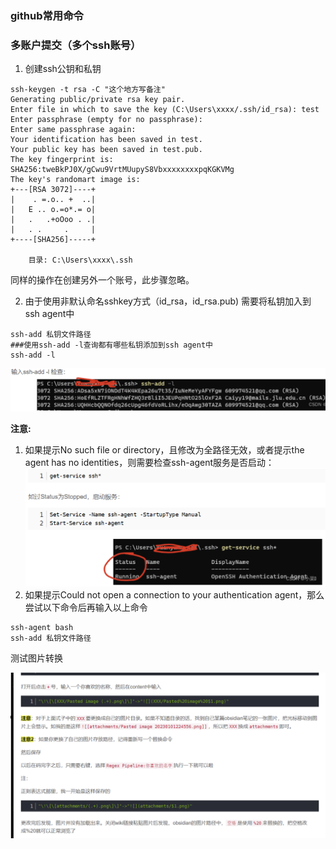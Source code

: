 ### github常用命令
### 多账户提交（多个ssh账号）
1. 创建ssh公钥和私钥
```shell
ssh-keygen -t rsa -C "这个地方写备注"
Generating public/private rsa key pair.
Enter file in which to save the key (C:\Users\xxxx/.ssh/id_rsa): test
Enter passphrase (empty for no passphrase):
Enter same passphrase again:
Your identification has been saved in test.
Your public key has been saved in test.pub.
The key fingerprint is:
SHA256:tweBkPJ0X/gCwu9VrtMUupyS8VbxxxxxxxxpqKGKVMg 
The key's randomart image is:
+---[RSA 3072]----+
|    . =.o.. +  ..|
|   E .. o.=o*.= o|
|   .   .+oOoo . .|
|   . .     .     |
+----[SHA256]-----+

    目录: C:\Users\xxxx\.ssh
```
同样的操作在创建另外一个账号，此步骤忽略。

2. 由于使用非默认命名sshkey方式（id_rsa，id_rsa.pub)
需要将私钥加入到ssh agent中
```shell
ssh-add 私钥文件路径
###使用ssh-add -l查询都有哪些私钥添加到ssh agent中
ssh-add -l
```
![](attachments/Pasted%20image%2020231201001139.png)

**注意:**
1. 如果提示No such file or directory，且修改为全路径无效，或者提示the agent has no identities，则需要检查ssh-agent服务是否启动：
![](attachments/Pasted%20image%2020231201000830.png)
2. 如果提示Could not open a connection to your authentication agent，那么尝试以下命令后再输入以上命令
```shell
ssh-agent bash
ssh-add 私钥文件路径
```



测试图片转换

![](attachments/Pasted%20image%2020231201004604.png)